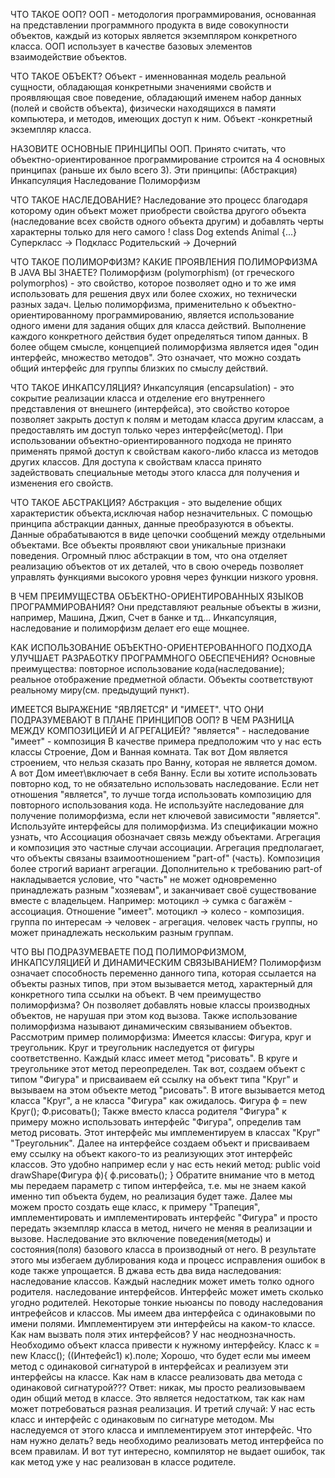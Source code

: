 ЧТО ТАКОЕ ООП?
ООП - методология программирования, основанная на представлении программного продукта в виде совокупности объектов, каждый из которых является экземпляром конкретного класса. ООП использует в качестве базовых элементов взаимодействие объектов.

ЧТО ТАКОЕ ОБЪЕКТ?
Объект - именнованная модель реальной сущности, обладающая конкретными значениями свойств и проявляющая свое поведение, обладающий именем набор данных (полей и свойств объекта), физически находящихся в памяти компьютера, и методов, имеющих доступ к ним. Объект -конкретный экземпляр класса.

НАЗОВИТЕ ОСНОВНЫЕ ПРИНЦИПЫ ООП.
Принято считать, что объектно-ориентированное программирование строится на 4 основных принципах (раньше их было всего 3). Эти принципы:
(Абстракция) Инкапсуляция Наследование Полиморфизм

ЧТО ТАКОЕ НАСЛЕДОВАНИЕ?
Наследование это процесс благодаря которому один объект может приобрести свойства другого объекта (наследование всех свойств одного объекта другим)
и добавлять черты характерны только для него самого !
class Dog extends Animal
{...}
Суперкласс -> Подкласс Родительский -> Дочерний

ЧТО ТАКОЕ ПОЛИМОРФИЗМ? КАКИЕ ПРОЯВЛЕНИЯ ПОЛИМОРФИЗМА В JAVA ВЫ ЗНАЕТЕ?
Полиморфизм (polymorphism) (от греческого polymorphos) - это свойство, которое позволяет одно и то же имя использовать для решения двух или более схожих, но технически разных задач. Целью полиморфизма, применительно к объектно- ориентированному программированию, является использование одного имени для задания общих для класса действий. Выполнение каждого конкретного действия будет определяться типом данных.
В более общем смысле, концепцией полиморфизма является идея "один интерфейс, множество методов". Это означает, что можно создать общий интерфейс для группы близких по смыслу действий.

ЧТО ТАКОЕ ИНКАПСУЛЯЦИЯ?
Инкапсуляция (encapsulation) - это сокрытие реализации класса и отделение его внутреннего представления от внешнего (интерфейса), это свойство которое позволяет закрыть доступ к полям и методам класса другим классам, а предоставлять им доступ только через интерфейс(метод). При использовании объектно-ориентированного подхода не принято применять прямой доступ к свойствам какого-либо класса из методов других классов. Для доступа к свойствам класса принято задействовать
специальные методы этого класса для получения и изменения его свойств. 

ЧТО ТАКОЕ AБСТРАКЦИЯ?
Абстракция - это выделение общих характеристик объекта,исключая набор незначительных.
С помощью принципа абстракции данных, данные преобразуются в объекты. Данные обрабатываются в виде цепочки сообщений между отдельными объектами. Все объекты проявляют свои уникальные признаки поведения. Огромный плюс абстракции в том, что она отделяет реализацию объектов от их деталей, что в свою очередь позволяет управлять функциями высокого уровня через функции низкого уровня.

В ЧЕМ ПРЕИМУЩЕСТВА ОБЪЕКТНО-ОРИЕНТИРОВАННЫХ ЯЗЫКОВ ПРОГРАММИРОВАНИЯ?
Они представляют реальные объекты в жизни, например, Машина, Джип, Счет в банке и тд... Инкапсуляция, наследование и полиморфизм делает его еще мощнее.

КАК ИСПОЛЬЗОВАНИЕ ОБЪЕКТНО-ОРИЕНТЕРОВАННОГО ПОДХОДА УЛУЧШАЕТ РАЗРАБОТКУ ПРОГРАММНОГО ОБЕСПЕЧЕНИЯ?
Основные преимущества:
повторное использование кода(наследование);
реальное отображение предметной области. Объекты соответствуют реальному
миру(см. предыдущий пункт).

ИМЕЕТСЯ ВЫРАЖЕНИЕ "ЯВЛЯЕТСЯ" И "ИМЕЕТ". ЧТО ОНИ ПОДРАЗУМЕВАЮТ В ПЛАНЕ ПРИНЦИПОВ ООП? В ЧЕМ РАЗНИЦА МЕЖДУ КОМПОЗИЦИЕЙ И АГРЕГАЦИЕЙ?
"является" - наследование
"имеет" - композиция
В качестве примера предположим что у нас есть классы Строение, Дом и Ванная комната. Так вот Дом является строением, что нельзя сказать про Ванну, которая не является домом. А вот Дом имеет\включает в себя Ванну. Если вы хотите использовать повторно код, то не обязательно использовать наследование. Если нет отношения "является", то лучше тогда использовать композицию для повторного использования кода.
Не используйте наследование для получение полиморфизма, если нет ключевой зависимости "является". Используйте интерфейсы для полиморфизма.
Из спецификации можно узнать, что
Ассоциация обозначает связь между объектами.
Агрегация и композиция это частные случаи ассоциации.
Агрегация предполагает, что объекты связаны взаимоотношением "part-of" (часть). Композиция более строгий вариант агрегации. Дополнительно к требованию part-of накладывается условие, что "часть" не может одновременно принадлежать разным "хозяевам", и заканчивает своё существование вместе с владельцем.
Например:
мотоцикл -> cумка с багажём - ассоциация. Отношение "имеет". мотоцикл -> колесо - композиция.
группа по интересам -> человек - агрегация. человек часть группы, но может принадлежать нескольким разным группам.

ЧТО ВЫ ПОДРАЗУМЕВАЕТЕ ПОД ПОЛИМОРФИЗМОМ, ИНКАПСУЛЯЦИЕЙ И ДИНАМИЧЕСКИМ СВЯЗЫВАНИЕМ?
Полиморфизм означает способность переменно данного типа, которая ссылается на объекты разных типов, при этом вызывается метод, характерный для конкретного
типа ссылки на объект.
В чем преимущество полиморфизма? Он позволяет добавлять новые классы производных объектов, не нарушая при этом код вызова. Также использование полиморфизма называют динамическим связыванием объектов.
Рассмотрим пример полиморфизма:
Имеется классы: Фигура, круг и треугольник.
Круг и треугольник наследуется от фигуры соответственно. Каждый класс имеет метод "рисовать". В круге и треугольнике этот метод переопределен.
Так вот, создаем объект с типом "Фигура" и присваиваем ей ссылку на объект типа "Круг" и вызываем на этом объекте метод "рисовать". В итоге вызывается метод класса "Круг", а не класса "Фигура" как ожидалось.
Фигура ф = new Круг(); Ф.рисовать();
Также вместо класса родителя "Фигура" к примеру можно использовать интерфейс "Фигура", определив там метод рисовать. Этот интерфейс мы имплементируем в классах "Круг" "Треугольник". Далее на интерфейсе создаем объект и присваиваем ему ссылку на объект какого-то из реализующих этот интерфейс классов.
Это удобно например если у нас есть некий метод:
public void drawShape(Фигура ф){ ф.рисовать();
}
Обратите внимание что в метод мы передаем параметр с типом интерфейса, т.е. мы не знаем какой именно тип объекта будем, но реализация будет таже. Далее мы можем просто создать еще класс, к примеру "Трапеция", имплементировать и имплементировать интерфейс "Фигура" и просто передать экземпляр класса в метод, ничего не меняя в реализации и вызове.
Наследование это включение поведения(методы) и состояния(поля) базового класса в производный от него.
В результате этого мы избегаем дублирования кода и процесс исправления ошибок в коде также упрощается.
В джава есть два вида наследования:
наследование классов. Каждый наследник может иметь толко одного родителя. наследование интерфейсов. Интерфейс может иметь сколько угодно родителей.
Некоторые тонкие ньюансы по поводу наследования интрефейсов и классов.
Мы имеем два интерфейса с одинаковыми по имени полями. Имплементируем эти
интерфейсы на каком-то классе.
Как нам вызвать поля этих интерфейсов?
У нас неоднозначность. Необходимо объект класса привести к нужному интерфейсу. Класс к = new Класс();
((Интефейс1) к).поле;
Хорошо, что будет если мы имеем метод с одинаковой сигнатурой в интерфейсах и реализуем эти интерфейсы на классе. Как нам в классе реализовать два метода с одинаковой сигнатурой???
Ответ: никак, мы просто реализовываем один общий метод в классе. Это является недостатком, так как нам может потребоваться разная реализация.
И третий случай: У нас есть класс и интерфейс с одинаковым по сигнатуре методом. Мы наследуемся от этого класса и имплементируем этот интерфейс. Что нам нужно делать? ведь необходимо реализовать метод интерфейса по всем правилам.
И вот тут интересно, компилятор не выдает ошибок, так как метод уже у нас реализован в классе родителе.